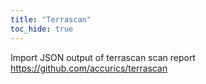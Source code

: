 ```yaml
---
title: "Terrascan"
toc_hide: true
---
```

Import JSON output of terrascan scan report <https://github.com/accurics/terrascan>

